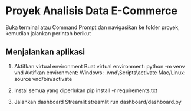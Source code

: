 
# Proyek Analisis Data E-Commerce
Buka terminal atau Command Prompt dan navigasikan ke folder proyek, kemudian jalankan perintah berikut
## Menjalankan aplikasi 
1. Aktifkan virtual environment 
   Buat virtual environment: python -m venv vnd
   Aktifkan environment:
      Windows: .\vnd\Scripts\activate
      Mac/Linux: source vnd/bin/activate

2. Instal semua yang diperlukan
      pip install -r requirements.txt

3. Jalankan dashboard Streamlit
      streamlit run dashboard/dashboard.py




